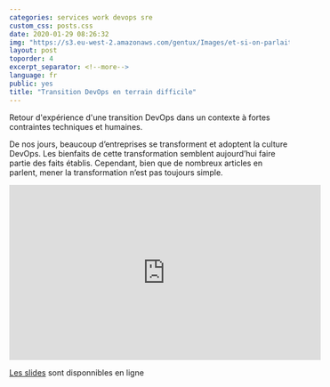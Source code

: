 ```yaml
---
categories: services work devops sre
custom_css: posts.css
date: 2020-01-29 08:26:32
img: "https://s3.eu-west-2.amazonaws.com/gentux/Images/et-si-on-parlait-devops.jpg"
layout: post
toporder: 4
excerpt_separator: <!--more-->
language: fr
public: yes
title: "Transition DevOps en terrain difficile"
---
```


Retour d'expérience d'une transition DevOps dans un contexte à fortes
contraintes techniques et humaines.

<!--more-->

De nos jours, beaucoup d’entreprises se transforment et adoptent la culture
DevOps. Les bienfaits de cette transformation semblent aujourd’hui faire partie
des faits établis. Cependant, bien que de nombreux articles en parlent, mener
la transformation n’est pas toujours simple.


<iframe width="560" height="315" src="https://www.youtube.com/embed/q9VV4rfGFXE" frameborder="0" allow="accelerometer; autoplay; encrypted-media; gyroscope; picture-in-picture" allowfullscreen></iframe>

[Les
slides](https://slides.com/gentux/transformation-devops-quelles-realites#/)
sont disponnibles en ligne
